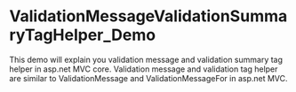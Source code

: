 # ValidationMessageValidationSummaryTagHelper_Demo
This demo will explain you validation message and validation summary tag helper in asp.net MVC core. Validation message and validation tag helper are similar to ValidationMessage and ValidationMessageFor in asp.net MVC.

